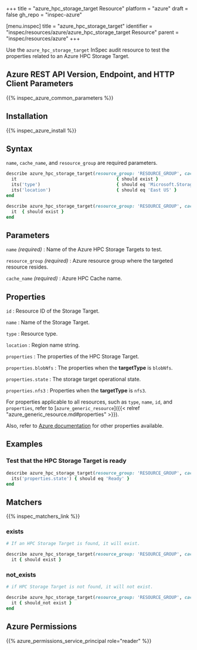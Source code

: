 +++
title = "azure_hpc_storage_target Resource"
platform = "azure"
draft = false
gh_repo = "inspec-azure"

[menu.inspec]
title = "azure_hpc_storage_target"
identifier = "inspec/resources/azure/azure_hpc_storage_target Resource"
parent = "inspec/resources/azure"
+++

Use the `azure_hpc_storage_target` InSpec audit resource to test the properties related to an Azure HPC Storage Target.

## Azure REST API Version, Endpoint, and HTTP Client Parameters

{{% inspec_azure_common_parameters %}}

## Installation

{{% inspec_azure_install %}}

## Syntax

`name`, `cache_name`, and `resource_group` are required parameters.

```ruby
describe azure_hpc_storage_target(resource_group: 'RESOURCE_GROUP', cache_name: 'HPC_CACHE_NAME', name: 'HPC_STORAGE_TARGET_NAME') do
  it                                      { should exist }
  its('type')                             { should eq 'Microsoft.StorageCache/Cache/StorageTarget' }
  its('location')                         { should eq 'East US' }
end
```

```ruby
describe azure_hpc_storage_target(resource_group: 'RESOURCE_GROUP', cache_name: 'HPC_CACHE_NAME', name: 'HPC_STORAGE_TARGET_NAME') do
  it  { should exist }
end
```

## Parameters

`name` _(required)_
: Name of the Azure HPC Storage Targets to test.

`resource_group` _(required)_
: Azure resource group where the targeted resource resides.

`cache_name` _(required)_
: Azure HPC Cache name.

## Properties

`id`
: Resource ID of the Storage Target.

`name`
: Name of the Storage Target.

`type`
: Resource type.

`location`
: Region name string.

`properties`
: The properties of the HPC Storage Target.

`properties.blobNfs`
: The properties when the **targetType** is `blobNfs`.

`properties.state`
: The storage target operational state.

`properties.nfs3`
: Properties when the **targetType** is `nfs3`.

For properties applicable to all resources, such as `type`, `name`, `id`, and `properties`, refer to [`azure_generic_resource`]({{< relref "azure_generic_resource.md#properties" >}}).

Also, refer to [Azure documentation](https://docs.microsoft.com/en-us/rest/api/storagecache/storage-targets/get#storagetarget) for other properties available.

## Examples

### Test that the HPC Storage Target is ready

```ruby
describe azure_hpc_storage_target(resource_group: 'RESOURCE_GROUP', cache_name: 'HPC_CACHE_NAME', name: 'HPC_STORAGE_TARGET_NAME') do
  its('properties.state') { should eq 'Ready' }
end
```

## Matchers

{{% inspec_matchers_link %}}

### exists

```ruby
# If an HPC Storage Target is found, it will exist.

describe azure_hpc_storage_target(resource_group: 'RESOURCE_GROUP', cache_name: 'HPC_CACHE_NAME', name: 'HPC_STORAGE_TARGET_NAME') do
  it { should exist }

```

### not_exists

```ruby
# if HPC Storage Target is not found, it will not exist.

describe azure_hpc_storage_target(resource_group: 'RESOURCE_GROUP', cache_name: 'HPC_CACHE_NAME', name: 'HPC_STORAGE_TARGET_NAME') do
  it { should_not exist }
end
```

## Azure Permissions

{{% azure_permissions_service_principal role="reader" %}}

